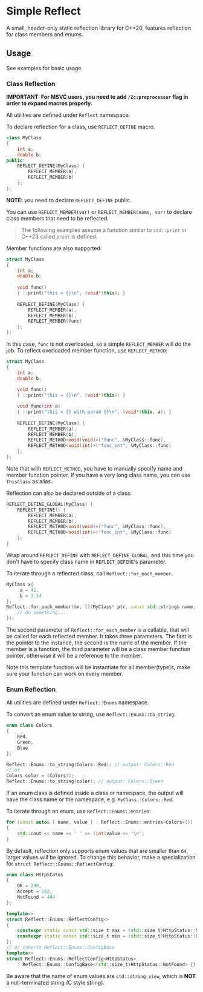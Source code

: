 # Simple Reflect

A small, header-only static reflection library for C++20, features reflection for class members and enums.

## Usage

See examples for basic usage.

### Class Reflection

**IMPORTANT: For MSVC users, you need to add `/Zc:preprocessor` flag in order to expand macros properly.**

All utilities are defined under `Reflect` namespace.

To declare reflection for a class, use `REFLECT_DEFINE` macro.

```cpp
class MyClass
{
    int a;
    double b;
public:
    REFLECT_DEFINE(MyClass) {
        REFLECT_MEMBER(a),
        REFLECT_MEMBER(b)
    };
};
```

**NOTE:** you need to declare `REFLECT_DEFINE` public.

You can use `REFLECT_MEMBER(var)` or `REFLECT_MEMBER(name, var)` to declare class members that need to be reflected.

> The following examples assume a function similar to `std::print` in C++23 called `print` is defined. 

Member functions are also supported:

```cpp
struct MyClass
{
    int a;
    double b;
    
    void func()
    { ::print("this = {}\n", (void*)this); }
    
    REFLECT_DEFINE(MyClass) {
        REFLECT_MEMBER(a),
        REFLECT_MEMBER(b),
        REFLECT_MEMBER(func)
    };
};
```

In this case, `func` is not overloaded, so a simple `REFLECT_MEMBER` will do the job. To reflect overloaded member function, use `REFLECT_METHOD`:

```cpp
struct MyClass
{
    int a;
    double b;
    
    void func()
    { ::print("this = {}\n", (void*)this); }

    void func(int a)
    { ::print("this = {} with param {}\n", (void*)this, a); }
    
    REFLECT_DEFINE(MyClass) {
        REFLECT_MEMBER(a),
        REFLECT_MEMBER(b),
        REFLECT_METHOD<void(void)>("func", &MyClass::func),
        REFLECT_METHOD<void(int)>("func_int", &MyClass::func)
    };
};
```

Note that with `REFLECT_METHOD`, you have to manually specify name and member function pointer. If you have a very long class name, you can use `ThisClass` as alias.

Reflection can also be declared outside of a class:

```cpp
REFLECT_DEFINE_GLOBAL(MyClass) {
    REFLECT_DEFINE() {
        REFLECT_MEMBER(a),
        REFLECT_MEMBER(b),
        REFLECT_METHOD<void(void)>("func", &MyClass::func),
        REFLECT_METHOD<void(int)>("func_int", &MyClass::func)
    };
}
```

Wrap around `REFLECT_DEFINE` with `REFLECT_DEFINE_GLOBAL`, and this time you don't have to specify class name in `REFLECT_DEFINE`'s parameter.

To iterate through a reflected class, call `Reflect::for_each_member`.

```cpp
MyClass x{
    .a = 42,
    .b = 3.14
};
Reflect::for_each_member(&x, [](MyClass* ptr, const std::string& name, auto& mbr) {
    // do something...
});
```

The second parameter of `Reflect::for_each_member` is a callable, that will be called for each reflected member. It takes three parameters. The first is the pointer to the instance, the second is the name of the member. If the member is a function, the third parameter will be a class member function pointer, otherwise it will be a reference to the member.

Note this template function will be instantiate for all member(type)s, make sure your function can work on every member.



### Enum Reflection

All utilities are defined under `Reflect::Enums` namespace.

To convert an enum value to string, use `Reflect::Enums::to_string`:

```cpp
enum class Colors
{
	Red,
	Green,
	Blue
};

Reflect::Enums::to_string(Colors::Red); // output: Colors::Red
// or
Colors color = (Colors)1;
Reflect::Enums::to_string(color); // output: Colors::Green
```

If an enum class is defined inside a class or namespace, the output will have the class name or the namespace, e.g. `MyClass::Colors::Red`.

To iterate through an enum, use `Reflect::Enums::entries`:

```cpp
for (const auto& [ name, value ] : Reflect::Enums::entries<Colors>())
{
    std::cout << name << ' ' << (int)value << '\n';
}
```

By default, reflection only supports enum values that are smaller than `64`, larger values will be ignored. To change this behavior, make a specialization for `struct Reflect::Enums::ReflectConfig`:

```cpp
enum class HttpStatus
{
	OK = 200,
	Accept = 202,
	NotFound = 404
};

template<>
struct Reflect::Enums::ReflectConfig<>
{
	constexpr static const std::size_t max = (std::size_t)HttpStatus::NotFound;
	constexpr static const std::size_t min = (std::size_t)HttpStatus::OK;
};
// or inherit Reflect::Enums::ConfigBase
template<>
struct Reflect::Enums::ReflectConfig<HttpStatus>
	: Reflect::Enums::ConfigBase<(std::size_t)HttpStatus::NotFound> {}
```

Be aware that the name of enum values are `std::string_view`, which is **NOT** a null-terminated string (C style string).

